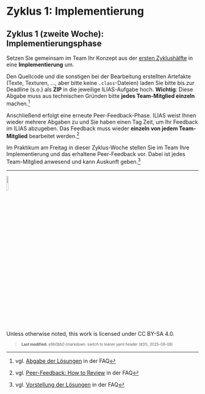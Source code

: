 # Zyklus 1: Implementierung

## Zyklus 1 (zweite Woche): Implementierungsphase

Setzen Sie gemeinsam im Team Ihr Konzept aus der [ersten
Zyklushälfte](b01a.md) in eine **Implementierung** um.

Den Quellcode und die sonstigen bei der Bearbeitung erstellten Artefakte
(Texte, Texturen, …, aber bitte keine `.class`-Dateien) laden Sie bitte
bis zur Deadline (s.o.) als **ZIP** in die jeweilige ILIAS-Aufgabe hoch.
**Wichtig**: Diese Abgabe muss aus technischen Gründen bitte **jedes
Team-Mitglied einzeln** machen.[^1]

Anschließend erfolgt eine erneute Peer-Feedback-Phase. ILIAS weist Ihnen
wieder mehrere Abgaben zu und Sie haben einen Tag Zeit, um Ihr Feedback
im ILIAS abzugeben. Das Feedback muss wieder **einzeln von jedem
Team-Mitglied** bearbeitet werden.[^2]

Im Praktikum am Freitag in dieser Zyklus-Woche stellen Sie im Team Ihre
Implementierung und das erhaltene Peer-Feedback vor. Dabei ist jedes
Team-Mitglied anwesend und kann Auskunft geben.[^3]

------------------------------------------------------------------------

<img src="https://licensebuttons.net/l/by-sa/4.0/88x31.png" width="10%">

Unless otherwise noted, this work is licensed under CC BY-SA 4.0.

<blockquote><p><sup><sub><strong>Last modified:</strong> e9b0bb0 (markdown: switch to leaner yaml header (#31), 2025-08-08)<br></sub></sup></p></blockquote>

[^1]: vgl. [Abgabe der
    Lösungen](https://github.com/Programmiermethoden-CampusMinden/PM-Lecture/discussions/15)
    in der FAQ

[^2]: vgl. [Peer-Feedback: How to
    Review](https://github.com/Programmiermethoden-CampusMinden/PM-Lecture/discussions/16)
    in der FAQ

[^3]: vgl. [Vorstellung der
    Lösungen](https://github.com/Programmiermethoden-CampusMinden/PM-Lecture/discussions/17)
    in der FAQ
